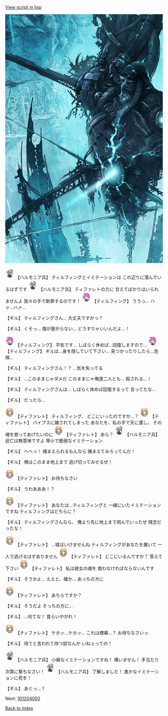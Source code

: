 [View script in lisp](../scripts/101204040.txt)

![underground_world_3.png](../images/backgrounds/underground_world_3.png)

<img src="../images/units/3810001.png" alt="3810001.png" height="34"/>
【ハルモニア兵】
ティルフィングとイミテーションは
この辺りに潜んでいるはずです

<img src="../images/units/3810001.png" alt="3810001.png" height="34"/>
【ハルモニア兵】
ティファレトの力に
甘えてばかりはいられませんよ
我々の手で断罪するのです！

<img src="../images/units/3101411.png" alt="3101411.png" height="34"/>
【ティルフィング】
ううっ…
ハァ…ハァ…

【ギル】
ティルフィングさん…
大丈夫ですかっ？

【ギル】
くそっ…
傷が塞がらない…
どうすりゃいいんだよ…！

<img src="../images/units/3101411.png" alt="3101411.png" height="34"/>
【ティルフィング】
平気です…
しばらく休めば…回復しますので…

<img src="../images/units/3101411.png" alt="3101411.png" height="34"/>
【ティルフィング】
ギルは…身を隠していて下さい…
見つかったりしたら…危険…

【ギル】
ティルフィングさん！？
…気を失ってる

【ギル】
…このままじゃダメだ
このままじゃ俺達二人とも…
殺される…！

【ギル】
ティルフィングさんは…
しばらく休めば回復するって
言ってたな…

【ギル】
だったら…

<img src="../images/units/3503211.png" alt="3503211.png" height="34"/>
【ティファレト】
ティルフィング、
どこにいったのですか…？

<img src="../images/units/3503211.png" alt="3503211.png" height="34"/>
【ティファレト】
バイブスに穢されてしまった
あなたを、私の手で天に還し、
その魂を救ってあげたいのに

<img src="../images/units/3503211.png" alt="3503211.png" height="34"/>
【ティファレト】
あら？

<img src="../images/units/3810001.png" alt="3810001.png" height="34"/>
【ハルモニア兵】
逃亡は無意味ですよ
卑小で脆弱なイミテーション

【ギル】
へへっ！
捕まえられるもんなら
捕まえてみろってんだ！

【ギル】
俺はこのまま地上まで
逃げ切ってみせるぜ！

<img src="../images/units/3503211.png" alt="3503211.png" height="34"/>
【ティファレト】
お待ちなさい

【ギル】
うわあああ！？

<img src="../images/units/3503211.png" alt="3503211.png" height="34"/>
【ティファレト】
あなたは…ティルフィングと
一緒にいたイミテーションですね
ティルフィングはどちらに？

【ギル】
ティルフィングさんなら、
俺より先に地上まで飛んでいったぜ
残念だったな！

<img src="../images/units/3503211.png" alt="3503211.png" height="34"/>
【ティファレト】
…嘘はいけませんね
ティルフィングがあなたを置いて
一人で逃げるはずありません

<img src="../images/units/3503211.png" alt="3503211.png" height="34"/>
【ティファレト】
どこにいるんですか？
答えて下さい

<img src="../images/units/3503211.png" alt="3503211.png" height="34"/>
【ティファレト】
私は彼女の魂を
救わなければならないんです

【ギル】
そうかよ…
ええと、確か…
あっちの方に

<img src="../images/units/3503211.png" alt="3503211.png" height="34"/>
【ティファレト】
あちらですか？

【ギル】
そうだよ
そっちの方に…

【ギル】
…何てな！
食らいやがれ！

<img src="../images/units/3503211.png" alt="3503211.png" height="34"/>
【ティファレト】
ケホッ…ケホッ…
これは煙幕…？
お待ちなさいっ

【ギル】
待てと言われて待つ奴なんか
いねぇっての！

<img src="../images/units/3810001.png" alt="3810001.png" height="34"/>
【ハルモニア兵】
小癪なイミテーションですね！
構いません！
手当たり次第に撃ちなさい！

<img src="../images/units/3810001.png" alt="3810001.png" height="34"/>
【ハルモニア兵】
了解しました！
愚かなイミテーションに死を！

【ギル】
あぐっ…？

Next: [101204050](101204050.md)

[Back to index](index.md)
